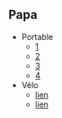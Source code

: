## Papa

- Portable
    * [1](https://www.ebay.fr/itm/326220332203?itmmeta=01J4CS0P963DJ1G6WBQAMH5CY0&hash=item4bf43f3cab:g:dKMAAOSwAkNmCoXT&itmprp=enc%3AAQAJAAAAwFQjGzEwKlhH%2Fhu91VTGcB7jxw8lz85avpi%2FIkvmaxFvgNTK%2F%2BmAw2owg4PpjyGIFutfX%2BH%2Fq5RkaP%2Bkk1pDQ8kcdRQ0533MHHDtx41HSFhxgmcuAP56UjVFf3yyEek6foVGseyZyvtIWRzoOy624FNpesMQlT%2BlfuJOsZMYJP9AeG6Ce4aWr2%2Bxz8uboj6r3nsjq5glUxzU7v44rILlqPX%2BRT0UI4Am4HgeA814Sn1QBz%2FIaKAh0GBilIe1YsEHqA%3D%3D%7Ctkp%3ABk9SR-TkgpmjZA)
    * [2](https://www.ebay.fr/itm/135164657456?itmmeta=01J4CS0P94W2FFB31DX5QSF9BW&hash=item1f7870ff30:g:ct8AAOSwVu1mkRAu&itmprp=enc%3AAQAJAAAAwBsnoJoKtIai9VC%2B1iKZdZnFr37RDo9306zuidd6PjGL5mDEyT2ujPN0aKmLUQHZJzeys20QykLQ2PX9DdraYbJ9JtfJcOe3jp7MXzr792wnTJs8rLi%2FXIhlsoRoKZxd4WoGbnYiKVRW96r8OSnFTbFxusMhCSz9NNzzh%2BMBlFXHnSmxZxQM9H9eznUzFwc27LxXm2xG2I3AYmaroSE8RXdDswURhmHMA6K%2FlRZXL%2BUlh1cXO%2BouFDVgYidAkrtWwg%3D%3D%7Ctkp%3ABk9SR9zkgpmjZA)
    * [3](https://www.leboncoin.fr/ad/ordinateurs/2796992403)
    * [4](https://www.amazon.fr/Lenovo-ThinkPad-Ordinateur-portable-reconditionn%C3%A9/dp/B0CN9QRP11/ref=sr_1_3_sspa?__mk_fr_FR=%C3%85M%C3%85%C5%BD%C3%95%C3%91&crid=2MMLRPIHXF52X&dib=eyJ2IjoiMSJ9.YFaMjrgP_ICW1peYvZLIocqzSRlrAYqerb9Vqzk8pcXrD2AN2NaWKnmbsSGTJ_r0ZBU8CUBIFukITz6pvH8JEgqR3yYL431EQasCdUQVPeU3JlM8_Xq034QHCEU5SCvdxIbppfrYNYxC-2_mG4IE3hNL7DxslC08S5btUZJPuQu_1YfQLrrJ_vCz2Xdyfo48_bcPEGM00NUPenub0OdKdn1R5MPNPwzoRR44UndDyMpq7tfO72bqgaqN4VSAaErvQcczAxW8cE_6E1wy2IDMEm_lcX10Wip5RlYpFBccMyw.yrVydolGA0yLOzNBIePClJtYJqMbiR5WEk8HIptFwHU&dib_tag=se&keywords=lenovo+thinkpad+t14&qid=1722266444&sprefix=lenovo+thinkpad+t14%2Caps%2C94&sr=8-3-spons&sp_csd=d2lkZ2V0TmFtZT1zcF9hdGY&psc=1)
- Vélo
    * [lien](https://www.leboncoin.fr/ad/velos/2726428557)
    * [lien](https://www.leboncoin.fr/ad/velos/2799942565)
